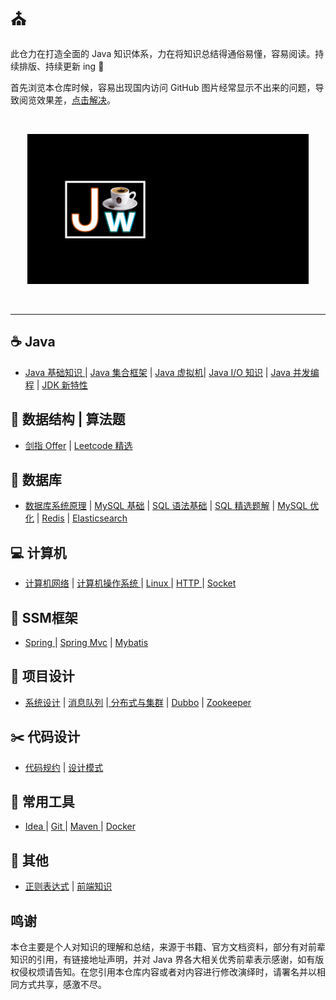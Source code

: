 # :church:

此仓力在打造全面的 Java 知识体系，力在将知识总结得通俗易懂，容易阅读。持续排版、持续更新 ing  :hugs: 

首先浏览本仓库时候，容易出现国内访问 GitHub 图片经常显示不出来的问题，导致阅览效果差，[点击解决]()。

<br>

<div>
<p align="center">
    <a href="https://github.com/Code-Jackwen" target="_blank" rel="noopener noreferrer">
        <img src="https://github.com/Code-Jackwen/OtherPictures/blob/main/pic/5.jpg" alt="logo" width="450px" />
    </a>
</p>
</div>

<br>

---

## :coffee:  Java	

- [Java 基础知识 ]()| [Java 集合框架]() | [Java 虚拟机]()| [Java I/O  知识]() | [Java 并发编程]() | [JDK 新特性]()



## 📝  数据结构 | 算法题

- [剑指 Offer]() | [Leetcode 精选]()



## :date:  数据库 

- [数据库系统原理]() | [ MySQL 基础]() | [SQL 语法基础]() | [SQL 精选题解]() | [MySQL 优化]() | [Redis]() | [Elasticsearch]()



## :computer:  ​计算机

- [计算机网络](https://github.com/Jack-wen-Java/ZJW-Summary/blob/main/notes-md/Computer/%E6%88%91%E8%AE%A1%E7%AE%97%E6%9C%BA%E7%BD%91%E7%BB%9C%20-%20%E4%BC%A0%E8%BE%93%E5%B1%82.md) | [计算机操作系统 ]()| [Linux ]()| [HTTP ]() | [Socket ]()



## :european_castle:  SSM框架  

- [Spring ]()| [Spring Mvc]() | [Mybatis]()



## :straight_ruler:  项目设计   

- [系统设计]() | [消息队列]() |[ 分布式与集群]() | [Dubbo]() | [Zookeeper ]()



## :scissors:  代码设计

- [代码规约]() | [设计模式]()



## :wrench:  常用工具 

- [Idea ]()| [Git ]()| [Maven ]()| [Docker]()



## :strawberry:  ​其他

- [正则表达式]() | [前端知识]()



## 鸣谢

本仓主要是个人对知识的理解和总结，来源于书籍、官方文档资料，部分有对前辈知识的引用，有链接地址声明，并对 Java 界各大相关优秀前辈表示感谢，如有版权侵权烦请告知。在您引用本仓库内容或者对内容进行修改演绎时，请署名并以相同方式共享，感激不尽。

